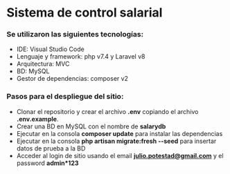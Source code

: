 # Sistema de control salarial
### Se utilizaron las siguientes tecnologías:
 - IDE: Visual Studio Code
 - Lenguaje y framework: php v7.4 y Laravel v8
 - Arquitectura: MVC
 - BD: MySQL
 - Gestor de dependencias: composer v2

### Pasos para el despliegue del sitio:
  - Clonar el repositorio y crear el archivo **.env** copiando el archivo **.env.example**.
  - Crear una BD en MySQL con el nombre de **salarydb**
  - Ejecutar en la consola **composer update** para instalar las dependencias
  - Ejecutar en la consola **php artisan migrate:fresh --seed** para insertar datos de prueba a la BD
  - Acceder al login de sitio usando el email **julio.potestad@gmail.com** y el password **admin*123**
